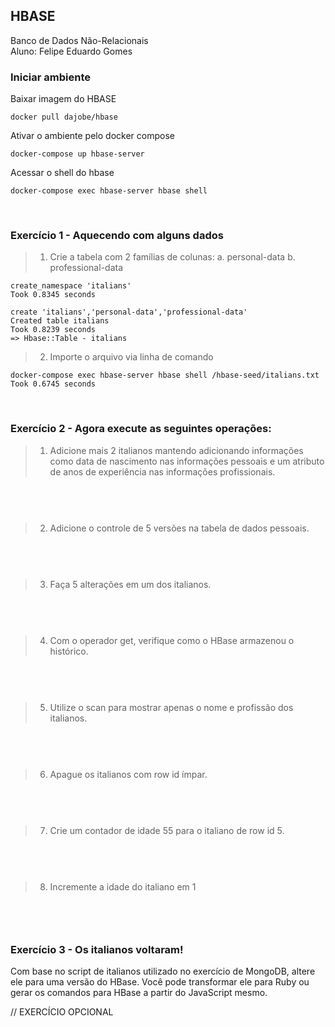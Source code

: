 ## HBASE

Banco de Dados Não-Relacionais<br/>
Aluno: Felipe Eduardo Gomes

### Iniciar ambiente
Baixar imagem do HBASE
```
docker pull dajobe/hbase
```
Ativar o ambiente pelo docker compose
```
docker-compose up hbase-server
```
Acessar o shell do hbase
```
docker-compose exec hbase-server hbase shell
```
<br/>

### Exercício 1 - Aquecendo com alguns dados

> 1. Crie a tabela com 2 famílias de colunas:
a. personal-data
b. professional-data

```
create_namespace 'italians'
Took 0.8345 seconds
```
```
create 'italians','personal-data','professional-data'
Created table italians
Took 0.8239 seconds
=> Hbase::Table - italians
```

> 2. Importe o arquivo via linha de comando
```
docker-compose exec hbase-server hbase shell /hbase-seed/italians.txt
Took 0.6745 seconds
```
<br/>

### Exercício 2 - Agora execute as seguintes operações:

> 1. Adicione mais 2 italianos mantendo adicionando informações como data de nascimento nas informações pessoais e um atributo de anos de experiência nas informações profissionais.

```

```
```

```
<br/>

> 2. Adicione o controle de 5 versões na tabela de dados pessoais.

```

```
```

```
<br/>

> 3. Faça 5 alterações em um dos italianos.

```

```
```

```
<br/>

> 4. Com o operador get, verifique como o HBase armazenou o histórico.

```

```
```

```
<br/>

> 5. Utilize o scan para mostrar apenas o nome e profissão dos italianos.

```

```
```

```
<br/>

> 6. Apague os italianos com row id ímpar.

```

```
```

```
<br/>

> 7. Crie um contador de idade 55 para o italiano de row id 5.

```

```
```

```
<br/>

> 8. Incremente a idade do italiano em 1

```

```
```

```
<br/>

### Exercício 3 - Os italianos voltaram!

Com base no script de italianos utilizado no exercício de MongoDB, altere ele para uma versão do HBase. Você pode transformar ele para Ruby ou gerar os comandos para HBase a partir do JavaScript mesmo.
<br/>

// EXERCÍCIO OPCIONAL